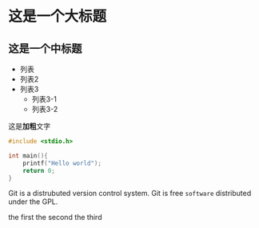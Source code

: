 # 这是一个大标题

## 这是一个中标题

- 列表
- 列表2
- 列表3
  - 列表3-1
  - 列表3-2

这是**加粗**文字

```c
#include <stdio.h>

int main(){
    printf("Hello world");
    return 0;
}
``` 

Git is a distrubuted version control system.
Git is free `software` distributed under the GPL.

the first
the second 
the third